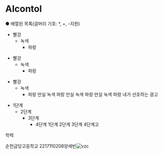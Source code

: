# AIcontol
● 배열된 목록(글머리 기호: *, +, -지원)
* 빨강
  * 녹색
    * 파랑

+ 빨강
  + 녹색
    + 파랑

- 빨강
  - 녹색
    - 파랑
만실
녹색
파랑
만실
녹색
파랑
만실
녹색
파랑
내가 선호하는 광고

* 1단계
  - 2단계
    + 3단계
      + 4단계
1단계
2단계
3단계
4단계고

학력

순천금당고등학교
2217110208양세빈![vzc](https://user-images.githubusercontent.com/113955133/196312970-6267bd96-cbbb-46c5-bfa8-89e20c599766.png)
